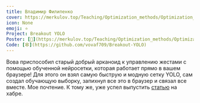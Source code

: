 ```yaml
---
title: Владимир Филипенко
cover: https://merkulov.top/Teaching/Optimization_methods/Optimization_methods____/Лучшие_проекты_по_оптимизации_2020/Владимир_Филипенко/filipenko.png
icon: None
emoji: ⭐
Project: Breakout YOLO
Poster: [📎](https://merkulov.top/Teaching/Optimization_methods/Optimization_methods____/Лучшие_проекты_по_оптимизации_2020/Владимир_Филипенко/filipenko.pdf)
Code: [🕸](https://github.com/vovaf709/Breakout-YOLO)
---
```


Вова приспособил старый добрый арканоид к управлению жестами с помощью обученной нейросетки, которая работает прямо в вашем браузере! Для этого он взял самую быструю и модную сетку YOLO, сам создал обучающую выборку, запихнул все это в браузер и связал все вместе. Мое почтение. К тому же, уже успел выпустить [статью](https://habr.com/ru/post/507562) на хабре.
